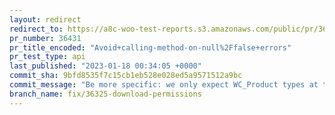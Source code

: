 ```yaml
---
layout: redirect
redirect_to: https://a8c-woo-test-reports.s3.amazonaws.com/public/pr/36431/api/index.html
pr_number: 36431
pr_title_encoded: "Avoid+calling-method-on-null%2Ffalse+errors"
pr_test_type: api
last_published: "2023-01-18 00:34:05 +0000"
commit_sha: 9bfd8535f7c15cb1eb528e028ed5a9571512a9bc
commit_message: "Be more specific: we only expect WC_Product types at this point."
branch_name: fix/36325-download-permissions
---
```

